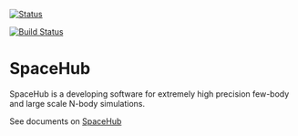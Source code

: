 
[![Status](https://github.com/YihanWangAstro/SpaceHub/workflows/Build/badge.svg)](https://github.com/YihanWangAstro/SpaceHub/actions)

[![Build Status](https://travis-ci.com/YihanWangAstro/SpaceHub.svg?branch=master)](https://travis-ci.com/YihanWangAstro/SpaceHub)

# SpaceHub

SpaceHub is a developing software for extremely high precision few-body and large scale N-body simulations.

See documents on [SpaceHub](https://yihanwangastro.github.io/SpaceHubWeb/)
